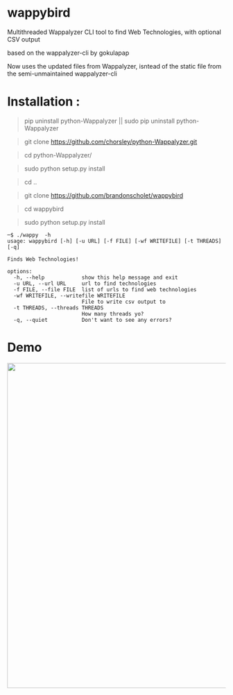 # wappybird
Multithreaded Wappalyzer CLI tool to find Web Technologies, with optional CSV output

based on the wappalyzer-cli by gokulapap

Now uses the updated files from Wappalyzer, isntead of the static file from the semi-unmaintained wappalyzer-cli

# Installation :

> pip uninstall python-Wappalyzer || sudo pip uninstall python-Wappalyzer

> git clone https://github.com/chorsley/python-Wappalyzer.git

> cd python-Wappalyzer/

> sudo python setup.py install

> cd ..

> git clone https://github.com/brandonscholet/wappybird

> cd wappybird

> sudo python setup.py install

```
─$ ./wappy  -h
usage: wappybird [-h] [-u URL] [-f FILE] [-wf WRITEFILE] [-t THREADS] [-q]

Finds Web Technologies!

options:
  -h, --help            show this help message and exit
  -u URL, --url URL     url to find technologies
  -f FILE, --file FILE  list of urls to find web technologies
  -wf WRITEFILE, --writefile WRITEFILE
                        File to write csv output to
  -t THREADS, --threads THREADS
                        How many threads yo?
  -q, --quiet           Don't want to see any errors?

```

# Demo 
<img src="https://github.com/brandonscholet/wappybird/blob/master/walkthrough.gif?" width=750>
